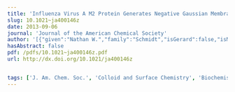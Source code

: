 ```yaml
---
title: 'Influenza Virus A M2 Protein Generates Negative Gaussian Membrane Curvature Necessary for Budding and Scission'
slug: 10.1021~ja400146z
date: 2013-09-06
journal: 'Journal of the American Chemical Society'
author: '[{"given":"Nathan W.","family":"Schmidt","isGerard":false,"isMember":true,"isFirst":false,"isCorresponding":false},{"given":"Abhijit","family":"Mishra","isGerard":false,"isMember":true,"isFirst":false,"isCorresponding":false},{"given":"Jun","family":"Wang","isGerard":false,"isMember":false,"isFirst":false,"isCorresponding":false},{"given":"William F.","family":"DeGrado","isGerard":false,"isMember":false,"isFirst":false,"isCorresponding":false},{"given":"Gerard C. L.","family":"Wong","isGerard":true,"isMember":true,"isFirst":false,"isCorresponding":false}]'
hasAbstract: false
pdf: /pdfs/10.1021~ja400146z.pdf
url: http://dx.doi.org/10.1021/ja400146z


tags: ['J. Am. Chem. Soc.', 'Colloid and Surface Chemistry', 'Biochemistry', 'General Chemistry', 'Catalysis']
---
```

<!--truncate-->